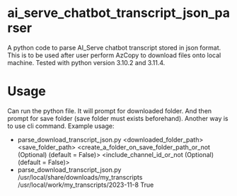 # ai_serve_chatbot_transcript_json_parser
A python code to parse AI_Serve chatbot transcript stored in json format. This is to be used after user perform AzCopy to download files onto local machine. Tested with python version 3.10.2 and 3.11.4.

# Usage
Can run the python file. It will prompt for downloaded folder. And then prompt for save folder (save folder must exists beforehand).
Another way is to use cli command. Example usage:
  - parse_download_transcript_json.py <downloaded_folder_path> <save_folder_path> <create_a_folder_on_save_folder_path_or_not (Optional) (default = False)> <include_channel_id_or_not (Optional) (default = False)>
  - parse_download_transcript_json.py /usr/local/share/downloads/my_transcripts /usr/local/work/my_transcripts/2023-11-8 True

